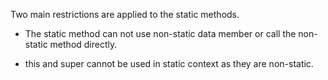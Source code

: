 Two main restrictions are applied to the static methods.

- The static method can not use non-static data member or call the
  non-static method directly.

- this and super cannot be used in static context as they are
  non-static.